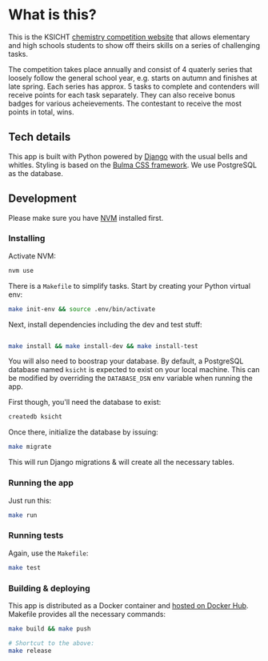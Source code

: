 # What is this?

This is the KSICHT [chemistry competition website](https://ksicht.natur.cuni.cz/)
that allows elementary and high schools students to show off theirs skills on
a series of challenging tasks.

The competition takes place annually and consist of 4 quaterly series that
loosely follow the general school year, e.g. starts on autumn and finishes at
late spring. Each series has approx. 5 tasks to complete and contenders
will receive points for each task separately. They can also receive bonus
badges for various acheievements. The contestant to receive the most
points in total, wins.

## Tech details

This app is built with Python powered by [Django](https://www.djangoproject.com/)
with the usual bells and whitles. Styling is based on
the [Bulma CSS framework](https://bulma.io/). We use PostgreSQL as the database.

## Development

Please make sure you have [NVM](https://github.com/nvm-sh/nvm) installed first.

### Installing

Activate NVM:

```bash
nvm use
```

There is a `Makefile` to simplify tasks. Start by creating your Python virtual
env:

```bash
make init-env && source .env/bin/activate
```

Next, install dependencies including the dev and test stuff:

```bash

make install && make install-dev && make install-test
```

You will also need to boostrap your database. By default, a PostgreSQL database named
`ksicht` is expected to exist on your local machine. This can be modified by
overriding the `DATABASE_DSN` env variable when running the app.

First though, you'll need the database to exist:

```bash
createdb ksicht
```

Once there, initialize the database by issuing:

```bash
make migrate
```

This will run Django migrations & will create all the necessary tables.

### Running the app

Just run this:

```bash
make run
```

### Running tests

Again, use the `Makefile`:

```bash
make test
```

### Building & deploying

This app is distributed as a Docker container
and [hosted on Docker Hub](https://hub.docker.com/r/xaralis/ksicht).
Makefile provides all the necessary commands:

```bash
make build && make push

# Shortcut to the above:
make release
```
